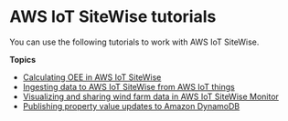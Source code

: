 # AWS IoT SiteWise tutorials<a name="tutorials"></a>

You can use the following tutorials to work with AWS IoT SiteWise\.

**Topics**
+ [Calculating OEE in AWS IoT SiteWise](calculate-oee.md)
+ [Ingesting data to AWS IoT SiteWise from AWS IoT things](ingest-data-from-iot-things.md)
+ [Visualizing and sharing wind farm data in AWS IoT SiteWise Monitor](monitor-wind-farm.md)
+ [Publishing property value updates to Amazon DynamoDB](publish-to-amazon-dynamodb.md)
